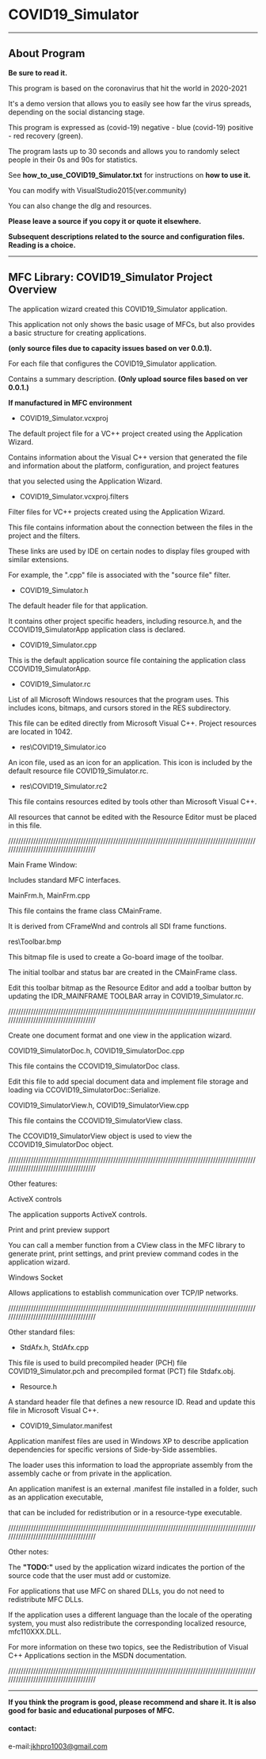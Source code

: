 # COVID19_Simulator

***
## About Program
**Be sure to read it.**

This program is based on the coronavirus that hit the world in 2020-2021

It's a demo version that allows you to easily see how far the virus spreads, depending on the social distancing stage.

This program is expressed as (covid-19) negative - blue (covid-19) positive - red recovery (green).

The program lasts up to 30 seconds and allows you to randomly select people in their 0s and 90s for statistics.

See **how_to_use_COVID19_Simulator.txt** for instructions on **how to use it.**

You can modify with VisualStudio2015(ver.community)

You can also change the dlg and resources.

**Please leave a source if you copy it or quote it elsewhere.**

**Subsequent descriptions related to the source and configuration files. Reading is a choice.**

***

## MFC Library: COVID19_Simulator Project Overview

The application wizard created this COVID19_Simulator application. 

This application not only shows the basic usage of MFCs, but also provides a basic structure for creating applications.

**(only source files due to capacity issues based on ver 0.0.1).**

For each file that configures the COVID19_Simulator application.

Contains a summary description. **(Only upload source files based on ver 0.0.1.)**


**If manufactured in MFC environment**

- COVID19_Simulator.vcxproj

The default project file for a VC++ project created using the Application Wizard. 

Contains information about the Visual C++ version that generated the file and information about the platform, configuration, and project features 

that you selected using the Application Wizard.

- COVID19_Simulator.vcxproj.filters

Filter files for VC++ projects created using the Application Wizard. 

This file contains information about the connection between the files in the project and the filters. 

These links are used by IDE on certain nodes to display files grouped with similar extensions. 

For example, the ".cpp" file is associated with the "source file" filter.

- COVID19_Simulator.h

The default header file for that application.

It contains other project specific headers, including resource.h, and the CCOVID19_SimulatorApp application class is declared.

- COVID19_Simulator.cpp

This is the default application source file containing the application class CCOVID19_SimulatorApp.

- COVID19_Simulator.rc

List of all Microsoft Windows resources that the program uses. This includes icons, bitmaps, and cursors stored in the RES subdirectory. 

This file can be edited directly from Microsoft Visual C++. Project resources are located in 1042.

- res\COVID19_Simulator.ico

An icon file, used as an icon for an application. This icon is included by the default resource file COVID19_Simulator.rc.

- res\COVID19_Simulator.rc2

This file contains resources edited by tools other than Microsoft Visual C++.

All resources that cannot be edited with the Resource Editor must be placed in this file.

//////////////////////////////////////////////////////////////////////////////////////////////////////////////////////////////////////

Main Frame Window:

Includes standard MFC interfaces.

MainFrm.h, MainFrm.cpp

This file contains the frame class CMainFrame.

It is derived from CFrameWnd and controls all SDI frame functions.

res\Toolbar.bmp

This bitmap file is used to create a Go-board image of the toolbar.

The initial toolbar and status bar are created in the CMainFrame class. 

Edit this toolbar bitmap as the Resource Editor and add a toolbar button by updating the IDR_MAINFRAME TOOLBAR array in COVID19_Simulator.rc.

//////////////////////////////////////////////////////////////////////////////////////////////////////////////////////////////////////

Create one document format and one view in the application wizard.

COVID19_SimulatorDoc.h, COVID19_SimulatorDoc.cpp  

This file contains the CCOVID19_SimulatorDoc class. 

Edit this file to add special document data and implement file storage and loading via CCOVID19_SimulatorDoc::Serialize.

COVID19_SimulatorView.h, COVID19_SimulatorView.cpp 

This file contains the CCOVID19_SimulatorView class.

The CCOVID19_SimulatorView object is used to view the CCOVID19_SimulatorDoc object.

//////////////////////////////////////////////////////////////////////////////////////////////////////////////////////////////////////

Other features:

ActiveX controls

The application supports ActiveX controls.

Print and print preview support

You can call a member function from a CView class in the MFC library to generate print, print settings, and print preview command codes in the application wizard.

Windows Socket

Allows applications to establish communication over TCP/IP networks.

//////////////////////////////////////////////////////////////////////////////////////////////////////////////////////////////////////

Other standard files:

- StdAfx.h, StdAfx.cpp

This file is used to build precompiled header (PCH) file COVID19_Simulator.pch and precompiled format (PCT) file Stdafx.obj.

- Resource.h

A standard header file that defines a new resource ID. Read and update this file in Microsoft Visual C++.

- COVID19_Simulator.manifest

Application manifest files are used in Windows XP to describe application dependencies for specific versions of Side-by-Side assemblies. 

The loader uses this information to load the appropriate assembly from the assembly cache or from private in the application. 

An application manifest is an external .manifest file installed in a folder, such as an application executable, 

that can be included for redistribution or in a resource-type executable.

//////////////////////////////////////////////////////////////////////////////////////////////////////////////////////////////////////

Other notes:

The **"TODO:"** used by the application wizard indicates the portion of the source code that the user must add or customize.

For applications that use MFC on shared DLLs, you do not need to redistribute MFC DLLs. 

If the application uses a different language than the locale of the operating system, you must also redistribute the corresponding localized resource, mfc110XXX.DLL.

For more information on these two topics, see the Redistribution of Visual C++ Applications section in the MSDN documentation.

//////////////////////////////////////////////////////////////////////////////////////////////////////////////////////////////////////

***
**If you think the program is good, please recommend and share it. It is also good for basic and educational purposes of MFC.**

#### contact:
  e-mail:<jkhpro1003@gmail.com>
